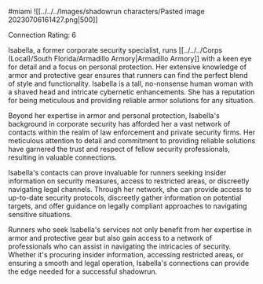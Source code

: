 #miami
![[../../../Images/shadowrun characters/Pasted image 20230706161427.png|500]]

Connection Rating: 6

Isabella, a former corporate security specialist, runs [[../../../Corps (Local)/South Florida/Armadillo Armory|Armadillo Armory]] with a keen eye for detail and a focus on personal protection. Her extensive knowledge of armor and protective gear ensures that runners can find the perfect blend of style and functionality. Isabella is a tall, no-nonsense human woman with a shaved head and intricate cybernetic enhancements. She has a reputation for being meticulous and providing reliable armor solutions for any situation.

Beyond her expertise in armor and personal protection, Isabella's background in corporate security has afforded her a vast network of contacts within the realm of law enforcement and private security firms. Her meticulous attention to detail and commitment to providing reliable solutions have garnered the trust and respect of fellow security professionals, resulting in valuable connections.

Isabella's contacts can prove invaluable for runners seeking insider information on security measures, access to restricted areas, or discreetly navigating legal channels. Through her network, she can provide access to up-to-date security protocols, discreetly gather information on potential targets, and offer guidance on legally compliant approaches to navigating sensitive situations.

Runners who seek Isabella's services not only benefit from her expertise in armor and protective gear but also gain access to a network of professionals who can assist in navigating the intricacies of security. Whether it's procuring insider information, accessing restricted areas, or ensuring a smooth and legal operation, Isabella's connections can provide the edge needed for a successful shadowrun.